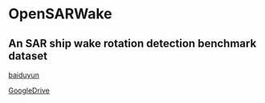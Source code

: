# OpenSARWake
## An SAR ship wake rotation detection benchmark dataset

[baiduyun]()

[GoogleDrive]()
